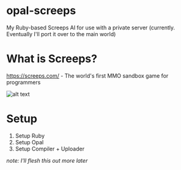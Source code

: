 # opal-screeps
My Ruby-based Screeps AI for use with a private server (currently. Eventually I'll port it over to the main world)

# What is Screeps?

https://screeps.com/ - The world's first MMO sandbox game for programmers

![alt text](https://screeps.com/img/world-background.png "Screeps World Background")

# Setup

1. Setup Ruby
1. Setup Opal
1. Setup Compiler + Uploader

_note: I'll flesh this out more later_
